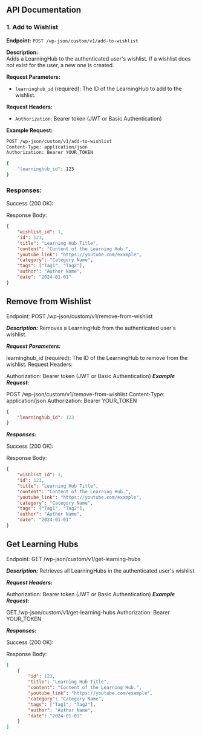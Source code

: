 ## API Documentation

### 1. Add to Wishlist

**Endpoint:** `POST /wp-json/custom/v1/add-to-wishlist`

**Description:**  
Adds a LearningHub to the authenticated user's wishlist. If a wishlist does not exist for the user, a new one is created.

**Request Parameters:**
- `learninghub_id` (required): The ID of the LearningHub to add to the wishlist.

**Request Headers:**
- `Authorization`: Bearer token (JWT or Basic Authentication)

**Example Request:**
```bash
POST /wp-json/custom/v1/add-to-wishlist
Content-Type: application/json
Authorization: Bearer YOUR_TOKEN

{
    "learninghub_id": 123
}
```

### Responses:

Success (200 OK):

Response Body:


```json
{
    "wishlist_id": 1,
    "id": 123,
    "title": "Learning Hub Title",
    "content": "Content of the Learning Hub.",
    "youtube_link": "https://youtube.com/example",
    "category": "Category Name",
    "tags": ["Tag1", "Tag2"],
    "author": "Author Name",
    "date": "2024-01-01"
}

```


## Remove from Wishlist
Endpoint: POST /wp-json/custom/v1/remove-from-wishlist

***Description:***
Removes a LearningHub from the authenticated user's wishlist.

***Request Parameters:***

learninghub_id (required): The ID of the LearningHub to remove from the wishlist.
Request Headers:

Authorization: Bearer token (JWT or Basic Authentication)
***Example Request:***


POST /wp-json/custom/v1/remove-from-wishlist
Content-Type: application/json
Authorization: Bearer YOUR_TOKEN
```json
{
    "learninghub_id": 123
}

```

***Responses:***

Success (200 OK):

Response Body:
```json
{
    "wishlist_id": 1,
    "id": 123,
    "title": "Learning Hub Title",
    "content": "Content of the Learning Hub.",
    "youtube_link": "https://youtube.com/example",
    "category": "Category Name",
    "tags": ["Tag1", "Tag2"],
    "author": "Author Name",
    "date": "2024-01-01"
}
```

## Get Learning Hubs
Endpoint: GET /wp-json/custom/v1/get-learning-hubs

***Description:***
Retrieves all LearningHubs in the authenticated user's wishlist.

***Request Headers:***

Authorization: Bearer token (JWT or Basic Authentication)
***Example Request:***

GET /wp-json/custom/v1/get-learning-hubs
Authorization: Bearer YOUR_TOKEN


***Responses:***

Success (200 OK):

Response Body:
```json
[
    {
        "id": 123,
        "title": "Learning Hub Title",
        "content": "Content of the Learning Hub.",
        "youtube_link": "https://youtube.com/example",
        "category": "Category Name",
        "tags": ["Tag1", "Tag2"],
        "author": "Author Name",
        "date": "2024-01-01"
    }
]

```

